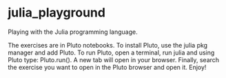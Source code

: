 # julia_playground
Playing with the Julia programming language.

The exercises are in Pluto notebooks. To install Pluto, use the julia pkg manager and add Pluto. To run Pluto, open a terminal, run julia and using Pluto type: Pluto.run(). A new tab will open in your browser. Finally, search the exercise you want to open in the Pluto browser and open it. Enjoy!
